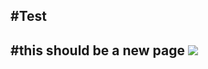 #Test
---
#this should be a new page
![](https://static.independent.co.uk/s3fs-public/thumbnails/image/2017/09/12/11/naturo-monkey-selfie.jpg?w968h681)
---
